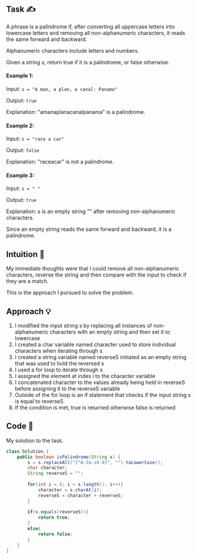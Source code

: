 ## Task ✍
A phrase is a palindrome if, after converting all uppercase letters into lowercase letters and removing all non-alphanumeric characters, it reads the same forward and backward. 

Alphanumeric characters include letters and numbers.

Given a string s, return true if it is a palindrome, or false otherwise.

#### Example 1:
Input: ```s = "A man, a plan, a canal: Panama"```

Output: ```true```

Explanation: "amanaplanacanalpanama" is a palindrome.

#### Example 2:
Input: ```s = "race a car"```

Output: ```false```

Explanation: "raceacar" is not a palindrome.

#### Example 3:
Input: ```s = " "```

Output: ```true```

Explanation: s is an empty string "" after removing non-alphanumeric characters.

Since an empty string reads the same forward and backward, it is a palindrome.

## Intuition 💬
<!-- Describe your first thoughts on how to solve this problem. -->
My immediate thoughts were that I could remove all non-alphanumeric characters, reverse the string and then compare with the input to check if they are a match.

This is the approach I pursued to solve the problem.

## Approach 💡
<!-- Describe your approach to solving the problem. -->
1. I modified the input string s by replacing all instances of non-alphanumeric characters with an empty string and then set it to lowercase
2. I created a char variable named character used to store individual characters when iterating through s
3. I created a string variable named reverseS initiated as an empty string that was used to hold the reversed s
4. I used a for loop to iterate through s
5. I assigned the element at index i to the character variable
6. I concatenated character to the values already being held in reverseS before assigning it to the reverseS variable
7. Outside of the for loop is an if statement that checks if the input string s is equal to reverseS
8. If the condition is met, true is returned otherwise false is returned

## Code 📝
My solution to the task.
```java
class Solution {
    public boolean isPalindrome(String s) {
        s = s.replaceAll("[^A-Za-z0-9]", "").toLowerCase();    
        char character;
        String reverseS = "";
            
        for(int i = 0; i < s.length(); i++){
            character = s.charAt(i);
            reverseS = character + reverseS;
        }
        
        if(s.equals(reverseS)){
            return true;
        }
        else{
            return false;
        }
    }
}
```
